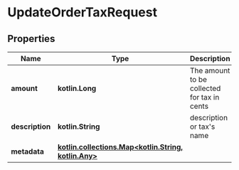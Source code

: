 
# UpdateOrderTaxRequest

## Properties
Name | Type | Description | Notes
------------ | ------------- | ------------- | -------------
**amount** | **kotlin.Long** | The amount to be collected for tax in cents |  [optional]
**description** | **kotlin.String** | description or tax&#39;s name |  [optional]
**metadata** | [**kotlin.collections.Map&lt;kotlin.String, kotlin.Any&gt;**](kotlin.Any.md) |  |  [optional]



